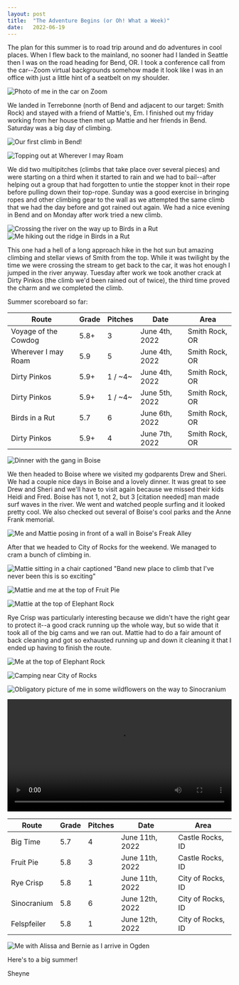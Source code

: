 ```yaml
---
layout: post
title:  "The Adventure Begins (or Oh! What a Week)"
date:   2022-06-19
---
```


The plan for this summer is to road trip around and do adventures in cool
places. When I flew back to the mainland, no sooner had I landed in Seattle then
I was on the road heading for Bend, OR. I took a conference call from the
car--Zoom virtual backgrounds somehow made it look like I was in an office with
just a little hint of a seatbelt on my shoulder.

![Photo of me in the car on Zoom]({{site.baseurl}}/assets/zoom.jpeg)

We landed in Terrebonne (north of Bend and adjacent to our target: Smith Rock)
and stayed with a friend of Mattie's, Em. I finished out my friday working from
her house then met up Mattie and her friends in Bend. Saturday was a big day of
climbing. 

![Our first climb in Bend!]({{site.baseurl}}/assets/voyage-of-the-cow-dog.jpeg)

![Topping out at Wherever I may Roam]({{site.baseurl}}/assets/wherever-i-may-roam.jpeg)

We did two multipitches (climbs that take place over several pieces) and were
starting on a third when it started to rain and we had to bail--after helping
out a group that had forgotten to untie the stopper knot in their rope before
pulling down their top-rope. Sunday was a good exercise in bringing ropes and
other climbing gear to the wall as we attempted the same climb that we had the
day before and got rained out again. We had a nice evening in Bend and on Monday
after work tried a new climb.

![Crossing the river on the way up to Birds in a Rut]({{site.baseurl}}/assets/river-crossing.jpeg)
![Me hiking out the ridge in Birds in a Rut]({{site.baseurl}}/assets/birds-in-a-rut.jpeg)

This one had a hell of a long approach hike in the hot sun but amazing climbing
and stellar views of Smith from the top. While it was twilight by the time we
were crossing the stream to get back to the car, it was hot enough I jumped in
the river anyway. Tuesday after work we took another crack at Dirty Pinkos (the
climb we'd been rained out of twice), the third time proved the charm and we
completed the climb.

Summer scoreboard so far:

| Route                | Grade | Pitches | Date            | Area              |
| -------------------- | ----- | ------- | --------------- | ----------------- |
| Voyage of the Cowdog | 5.8+  |       3 |  June 4th, 2022 | Smith Rock, OR    |
| Wherever I may Roam  | 5.9   |       5 |  June 4th, 2022 | Smith Rock, OR    |
| Dirty Pinkos         | 5.9+  | 1 / ~4~ |  June 4th, 2022 | Smith Rock, OR    |
| Dirty Pinkos         | 5.9+  | 1 / ~4~ |  June 5th, 2022 | Smith Rock, OR    |
| Birds in a Rut       | 5.7   |       6 |  June 6th, 2022 | Smith Rock, OR    |
| Dirty Pinkos         | 5.9+  |       4 |  June 7th, 2022 | Smith Rock, OR    |

![Dinner with the gang in Boise]({{site.baseurl}}/assets/boise-dinner.jpeg)

We then headed to Boise where we visited my godparents Drew and Sheri. We had a
couple nice days in Boise and a lovely dinner. It was great to see Drew and
Sheri and we'll have to visit again because we missed their kids Heidi and Fred.
Boise has not 1, not 2, but 3 [citation needed] man made surf waves in the
river. We went and watched people surfing and it looked pretty cool. We also
checked out several of Boise's cool parks and the Anne Frank memorial.

![Me and Mattie posing in front of a wall in Boise's Freak Alley]({{site.baseurl}}/assets/boises-freak-alley.jpeg)

After that we headed to City of Rocks for the weekend. We managed to cram a
bunch of climbing in.

![Mattie sitting in a chair captioned "Band new place to climb that I've never been this is so exciting"]({{site.baseurl}}/assets/climber-nerd.jpeg)

![Mattie and me at the top of Fruit Pie]({{site.baseurl}}/assets/castle-rock-topout.jpeg)

![Mattie at the top of Elephant Rock]({{site.baseurl}}/assets/k.jpeg)

Rye Crisp was particularly interesting because we didn't have the right gear to
protect it--a good crack running up the whole way, but so wide that it took all
of the big cams and we ran out. Mattie had to do a fair amount of back cleaning
and got so exhausted running up and down it cleaning it that I ended up having
to finish the route.

![Me at the top of Elephant Rock]({{site.baseurl}}/assets/*.jpeg)

![Camping near City of Rocks]({{site.baseurl}}/assets/artsy-campfire.jpeg)

![Obligatory picture of me in some wildflowers on the way to Sinocranium]({{site.baseurl}}/assets/flower-power.jpeg)

<video controls="" autoplay="" style="width: 100%;" src="{{site.baseurl}}/assets/felspfeiler.mp4" type="video/quicktime"></video>

| Route                | Grade | Pitches | Date            | Area              |
| -------------------- | ----- | ------- | --------------- | ----------------- |
| Big Time             | 5.7   |       4 | June 11th, 2022 | Castle Rocks, ID  |
| Fruit Pie            | 5.8   |       3 | June 11th, 2022 | Castle Rocks, ID  |
| Rye Crisp            | 5.8   |       1 | June 11th, 2022 | City of Rocks, ID |
| Sinocranium          | 5.8   |       6 | June 12th, 2022 | City of Rocks, ID |
| Felspfeiler          | 5.8   |       1 | June 12th, 2022 | City of Rocks, ID |

![Me with Alissa and Bernie as I arrive in Ogden]({{site.baseurl}}/assets/arrival-in-ogden.jpeg)

Here's to a big summer!

Sheyne